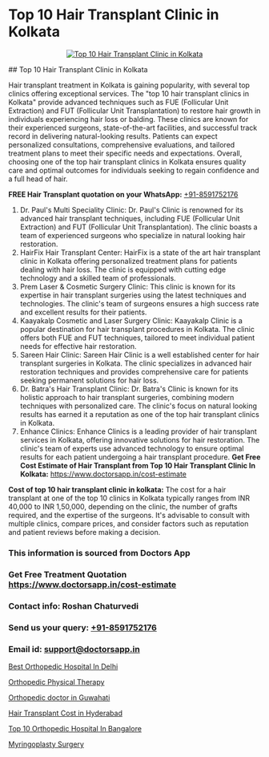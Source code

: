 # Top 10 Hair Transplant Clinic in Kolkata

<p align="center">
  <a href="https://doctorsapp.co.in/treatment/hair-transplant">
    <img src="https://doctorsapp.co.in/uploads/treatment_image/transplant.jpg" alt="Top 10 Hair Transplant Clinic in Kolkata">
  </a>
</p>
## Top 10 Hair Transplant Clinic in Kolkata

Hair transplant treatment in Kolkata is gaining popularity, with several top clinics offering exceptional services. The "top 10 hair transplant clinics in Kolkata" provide advanced techniques such as FUE (Follicular Unit Extraction) and FUT (Follicular Unit Transplantation) to restore hair growth in individuals experiencing hair loss or balding. These clinics are known for their experienced surgeons, state-of-the-art facilities, and successful track record in delivering natural-looking results. Patients can expect personalized consultations, comprehensive evaluations, and tailored treatment plans to meet their specific needs and expectations. Overall, choosing one of the top hair transplant clinics in Kolkata ensures quality care and optimal outcomes for individuals seeking to regain confidence and a full head of hair.

**FREE Hair Transplant quotation on your WhatsApp:**  [+91-8591752176](https://api.whatsapp.com/send?phone=8591752176)

1) Dr. Paul's Multi Speciality Clinic: Dr. Paul's Clinic is renowned for its advanced hair transplant techniques, including FUE (Follicular Unit Extraction) and FUT (Follicular Unit Transplantation). The clinic boasts a team of experienced surgeons who specialize in natural looking hair restoration.
2) HairFix Hair Transplant Center: HairFix is a state of the art hair transplant clinic in Kolkata offering personalized treatment plans for patients dealing with hair loss. The clinic is equipped with cutting edge technology and a skilled team of professionals.
3) Prem Laser & Cosmetic Surgery Clinic: This clinic is known for its expertise in hair transplant surgeries using the latest techniques and technologies. The clinic's team of surgeons ensures a high success rate and excellent results for their patients.
4) Kaayakalp Cosmetic and Laser Surgery Clinic: Kaayakalp Clinic is a popular destination for hair transplant procedures in Kolkata. The clinic offers both FUE and FUT techniques, tailored to meet individual patient needs for effective hair restoration.
5) Sareen Hair Clinic: Sareen Hair Clinic is a well established center for hair transplant surgeries in Kolkata. The clinic specializes in advanced hair restoration techniques and provides comprehensive care for patients seeking permanent solutions for hair loss.
6) Dr. Batra's Hair Transplant Clinic: Dr. Batra's Clinic is known for its holistic approach to hair transplant surgeries, combining modern techniques with personalized care. The clinic's focus on natural looking results has earned it a reputation as one of the top hair transplant clinics in Kolkata.
7) Enhance Clinics: Enhance Clinics is a leading provider of hair transplant services in Kolkata, offering innovative solutions for hair restoration. The clinic's team of experts use advanced technology to ensure optimal results for each patient undergoing a hair transplant procedure.
**Get Free Cost Estimate of Hair Transplant from Top 10 Hair Transplant Clinic In Kolkata:** https://www.doctorsapp.in/cost-estimate

**Cost of top 10 hair transplant clinic in kolkata:**
The cost for a hair transplant at one of the top 10 clinics in Kolkata typically ranges from INR 40,000 to INR 1,50,000, depending on the clinic, the number of grafts required, and the expertise of the surgeons. It's advisable to consult with multiple clinics, compare prices, and consider factors such as reputation and patient reviews before making a decision.

### This information is sourced from Doctors App 
### Get Free Treatment Quotation https://www.doctorsapp.in/cost-estimate
### Contact info: Roshan Chaturvedi 
### Send us your query: [+91-8591752176](https://api.whatsapp.com/send?phone=8591752176) 
### Email id: support@doctorsapp.in

[Best Orthopedic Hospital In Delhi](https://www.linkedin.com/pulse/best-orthopedic-hospital-delhi-doctorsapp-khulna-0lk6e?trackingId=QBgSSSgIaMyKd17hrJEFKA%3D%3D&lipi=urn%3Ali%3Apage%3Ad_flagship3_company_admin%3BEfzsr1%2BmQ6eR1XkJR7MU1A%3D%3D)

[Orthopedic Physical Therapy](https://www.linkedin.com/pulse/orthopedic-physical-therapy-doctorsappin-yu0sc?trackingId=8l56wE%2FUQkPdoAsoO%2BfgSA%3D%3D&lipi=urn%3Ali%3Apage%3Ad_flagship3_company_admin%3BcTUR6naWQkWjeA%2BR15noZQ%3D%3D)

[Orthopedic doctor in Guwahati](https://medium.com/@vanshmehar12/orthopedic-doctor-in-guwahati-0b6f04e0803e)

[Hair Transplant Cost in Hyderabad](https://medium.com/@akashbhatt14/hair-transplant-cost-in-hyderabad-83347f267c2c)

[Top 10 Orthopedic Hospital In Bangalore](https://doctors-apps.github.io/doctorsapp/top-10-orthopedic-hospital-in-bangalore)

[Myringoplasty Surgery](https://doctors-apps.github.io/doctorsapp/myringoplasty-surgery)

